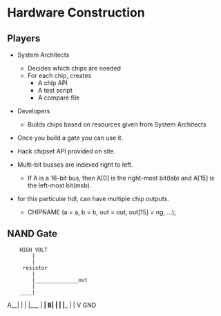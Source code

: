 # Hardware Construction

## Players

+ System Architects
    + Decides which chips are needed
    + For each chip, creates
        + A chip API
        + A test script
        + A compare file
+ Developers
    + Builds chips based on resources given from System Architects

+ Once you build a gate you can use it.
+ Hack chipset API provided on site.
+ Multi-bit busses are indexed right to left.
    + If A is a 16-bit bus, then A[0] is the right-most bit(lsb) and A[15] is the left-most bit(msb).
+ for this particular hdl, can have multiple chip outputs.
    + CHIPNAME (a = a, b = b, out = out, out[15] = ng, ...);

## NAND Gate

        HIGH VOLT
            |
            |
         resistor
            |
            |______________out
            |
        ____|
 A__|   |
    |   |___
            |
        ____|
 B__|   |
    |   |___
            |
            |
            V
           GND